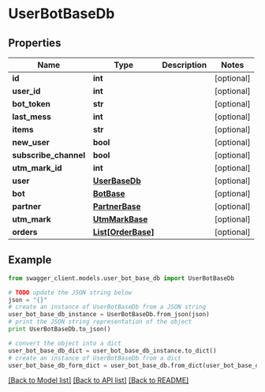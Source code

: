 # UserBotBaseDb


## Properties

Name | Type | Description | Notes
------------ | ------------- | ------------- | -------------
**id** | **int** |  | [optional] 
**user_id** | **int** |  | [optional] 
**bot_token** | **str** |  | [optional] 
**last_mess** | **int** |  | [optional] 
**items** | **str** |  | [optional] 
**new_user** | **bool** |  | [optional] 
**subscribe_channel** | **bool** |  | [optional] 
**utm_mark_id** | **int** |  | [optional] 
**user** | [**UserBaseDb**](UserBaseDb.md) |  | [optional] 
**bot** | [**BotBase**](BotBase.md) |  | [optional] 
**partner** | [**PartnerBase**](PartnerBase.md) |  | [optional] 
**utm_mark** | [**UtmMarkBase**](UtmMarkBase.md) |  | [optional] 
**orders** | [**List[OrderBase]**](OrderBase.md) |  | [optional] 

## Example

```python
from swagger_client.models.user_bot_base_db import UserBotBaseDb

# TODO update the JSON string below
json = "{}"
# create an instance of UserBotBaseDb from a JSON string
user_bot_base_db_instance = UserBotBaseDb.from_json(json)
# print the JSON string representation of the object
print UserBotBaseDb.to_json()

# convert the object into a dict
user_bot_base_db_dict = user_bot_base_db_instance.to_dict()
# create an instance of UserBotBaseDb from a dict
user_bot_base_db_form_dict = user_bot_base_db.from_dict(user_bot_base_db_dict)
```
[[Back to Model list]](../README.md#documentation-for-models) [[Back to API list]](../README.md#documentation-for-api-endpoints) [[Back to README]](../README.md)


